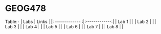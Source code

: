 # GEOG478
Table:-
| Labs            | Links         |
|: ------------- :|:-------------:|
| Lab 1 | |
| Lab 2 | |
| Lab 3 | | 
| Lab 4 | |
| Lab 5 | |
| Lab 6 | | 
| Lab 7 | |
| Lab 8 | |
